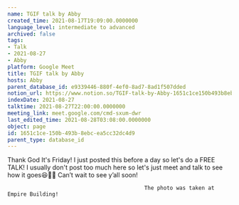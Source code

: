 ```yaml
---
name: TGIF talk by Abby
created_time: 2021-08-17T19:09:00.0000000
language_level: intermediate to advanced
archived: false
tags:
- Talk
- 2021-08-27
- Abby
platform: Google Meet
title: TGIF talk by Abby
hosts: Abby
parent_database_id: e9339446-880f-4ef0-8ad7-8ad1f507dded
notion_url: https://www.notion.so/TGIF-talk-by-Abby-1651c1ce150b493b8ebcea5cc32dc4d9
indexDate: 2021-08-27
talktime: 2021-08-27T22:00:00.0000000
meeting_link: meet.google.com/cmd-sxum-dwr
last_edited_time: 2021-08-28T03:08:00.0000000
object: page
id: 1651c1ce-150b-493b-8ebc-ea5cc32dc4d9
parent_type: database_id
---
```




Thank God It's Friday! I just posted this before a day so let's do a FREE TALK!
I usually don't post too much here so let's just meet and talk to see how it goes😆👍🏻
Can’t wait to see y’all soon!



                                               The photo was taken at Empire Building!











